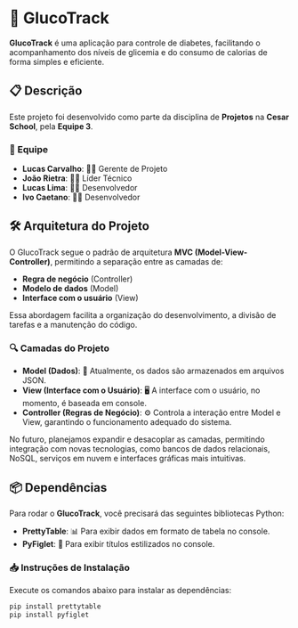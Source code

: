 # 🚀 GlucoTrack

**GlucoTrack** é uma aplicação para controle de diabetes, facilitando o acompanhamento dos níveis de glicemia e do consumo de calorias de forma simples e eficiente.

## 📋 Descrição

Este projeto foi desenvolvido como parte da disciplina de **Projetos** na **Cesar School**, pela **Equipe 3**.

### 👥 Equipe

- **Lucas Carvalho**: 👨‍💼 Gerente de Projeto  
- **João Rietra**: 👨‍💻 Líder Técnico  
- **Lucas Lima**: 👨‍💻 Desenvolvedor  
- **Ivo Caetano**: 👨‍💻 Desenvolvedor  

## 🛠️ Arquitetura do Projeto

O GlucoTrack segue o padrão de arquitetura **MVC (Model-View-Controller)**, permitindo a separação entre as camadas de:

- **Regra de negócio** (Controller)
- **Modelo de dados** (Model)
- **Interface com o usuário** (View)

Essa abordagem facilita a organização do desenvolvimento, a divisão de tarefas e a manutenção do código.

### 🔍 Camadas do Projeto

- **Model (Dados)**: 📂 Atualmente, os dados são armazenados em arquivos JSON.
- **View (Interface com o Usuário)**: 🖥️ A interface com o usuário, no momento, é baseada em console.
- **Controller (Regras de Negócio)**: ⚙️ Controla a interação entre Model e View, garantindo o funcionamento adequado do sistema.

No futuro, planejamos expandir e desacoplar as camadas, permitindo integração com novas tecnologias, como bancos de dados relacionais, NoSQL, serviços em nuvem e interfaces gráficas mais intuitivas.

## 📦 Dependências

Para rodar o **GlucoTrack**, você precisará das seguintes bibliotecas Python:

- **PrettyTable**: 📊 Para exibir dados em formato de tabela no console.
- **PyFiglet**: 🎨 Para exibir títulos estilizados no console.

### 📥 Instruções de Instalação

Execute os comandos abaixo para instalar as dependências:

```bash
pip install prettytable
pip install pyfiglet
